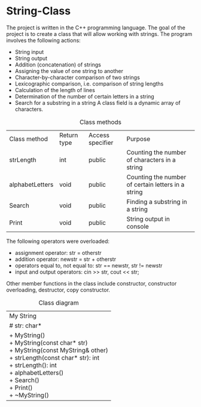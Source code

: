 # String-Class
The project is written in the C++ programming language. The goal of the project is to create a class that will allow working with strings. The program involves the following actions:
- String input
- String output
- Addition (concatenation) of strings
- Assigning the value of one string to another
- Character-by-character comparison of two strings
- Lexicographic comparison, i.e. comparison of string lengths
- Calculation of the length of lines
- Determination of the number of certain letters in a string
- Search for a substring in a string
A class field is a dynamic array of characters.

<table>
     <caption>Class methods</caption>
      <tr>
        <td>Class method</td>
        <td>Return type</td>
        <td>Access specifier</td>
        <td>Purpose</td>
      </tr>
      <tr>
        <td>strLength</td>
        <td>int</td>
        <td>public</td>
        <td>Counting the number of characters in a string</td>
       </tr>
       <tr>
        <td>alphabetLetters</td>
        <td>void</td>
        <td>public</td>
        <td>Counting the number of certain letters in a string</td>
       </tr>
       <tr>
        <td>Search</td>
        <td>void</td>
        <td>public</td>
        <td>Finding a substring in a string</td>
       </tr>
       <tr>
        <td>Print</td>
        <td>void</td>
        <td>public</td>
        <td>String output in console</td>
       </tr>
    </table>
    
The following operators were overloaded:
- assignment operator: str = otherstr
- addition operator: newstr = str + otherstr
- operators equal to, not equal to: str == newstr, str != newstr
- input and output operators: cin >> str, cout << str;

Other member functions in the class include constructor, constructor overloading, destructor, copy constructor.

<table>
     <caption>Class diagram</caption>
      <tr>
        <td>My String</td>
      </tr>
      <tr>
        <td>#	str: char*</td>
       </tr>
       <tr>
        <td>+ MyString() <br>
+ MyString(const char* str) <br>
+ MyString(const MyString& other) <br>
+ strLength(const char* str): int <br>
+ strLength(): int <br>
+ alphabetLetters() <br>
+ Search() <br>
+ Print() <br>
+ ~MyString() <br>
</td>
       </tr>
    </table>
